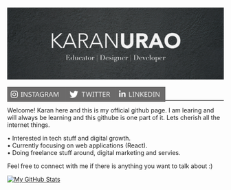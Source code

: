 ![cover_photo](https://github.com/karanurao/karanurao/blob/main/cover.png)

<a href="https://instagram.com/karan_urao"><img src="https://github.com/karanurao/karanurao/blob/main/assets/instagram.svg" align="left" height="35" ></a>
<a href="https://twitter.com/karanurao"><img src="https://github.com/karanurao/karanurao/blob/main/assets/twitter.svg" align="left" height="35" ></a>
<a href="https://www.linkedin.com/in/karanurao/"><img src="https://github.com/karanurao/karanurao/blob/main/assets/linkedin.svg" align="left" height="35" ></a>
<br> <hr>

Welcome! Karan here and this is my official github page. I am learing and will always be learning and this githube is one part of it. Lets cherish all the internet things.

• Interested in tech stuff and digital growth.<br>
• Currently focusing on web applications (React).<br>
• Doing freelance stuff around, digital marketing and servies.

Feel free to connect with me if there is anything you want to talk about :)


[![My GitHub Stats](https://github-readme-stats.vercel.app/api/?username=karanurao&count_private=true&theme=tokyonight&showicons=true)]()

<!---[![My GitHub Language Stats](https://github-readme-stats.vercel.app/api/top-langs/?username=karanurao&langs_count=5&theme=tokyonight)]()-->

<!---
karanurao/karanurao is a ✨ special ✨ repository because its `README.md` (this file) appears on your GitHub profile.
You can click the Preview link to take a look at your changes.
--->
